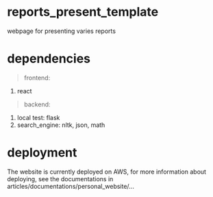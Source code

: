 # reports_present_template
webpage for presenting varies reports

# dependencies 
> frontend: 
1. react 

> backend: 
1. local test: flask 
2. search_engine: nltk, json, math 

# deployment 
The website is currently deployed on AWS, for more information about deploying, see the documentations in articles/documentations/personal_website/... 
